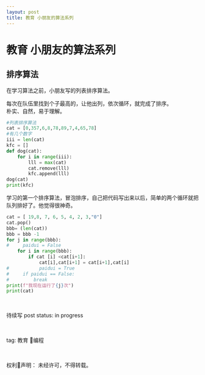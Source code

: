 ```yaml
---
layout: post
title: 教育 小朋友的算法系列
---
```


# 教育 小朋友的算法系列

## 排序算法

在学习算法之前，小朋友写的列表排序算法。

每次在队伍里找到个子最高的，让他出列，依次循环，就完成了排序。  
朴实、自然，易于理解。


```python
#列表排序算法
cat = [0,357,6,8,78,89,7,4,65,78]
#有几个数字
iii = len(cat)
kfc = []
def dog(cat):
    for i in range(iii):
        lll = max(cat)
        cat.remove(lll)
        kfc.append(lll)
dog(cat)
print(kfc)
```

学习的第一个排序算法，冒泡排序，自己把代码写出来以后，简单的两个循环就把队列排好了。他觉得很神奇。


```python
cat = [ 19,8, 7, 6, 5, 4, 2, 3,"0"]
cat.pop()
bbb= (len(cat))
bbb = bbb -1
for j in range(bbb):
#     paidui = False
    for i in range(bbb):
        if cat [i] <cat[i+1]:
            cat[i],cat[i+1] = cat[i+1],cat[i]
#           paidui = True
#     if paidui == False:
#         break
print(f"我现在运行了{j}次")
print(cat)

```


<br>

待续写
post status: in progress

<br>

tag: 教育 编程

<br>


权利声明：
未经许可，不得转载。